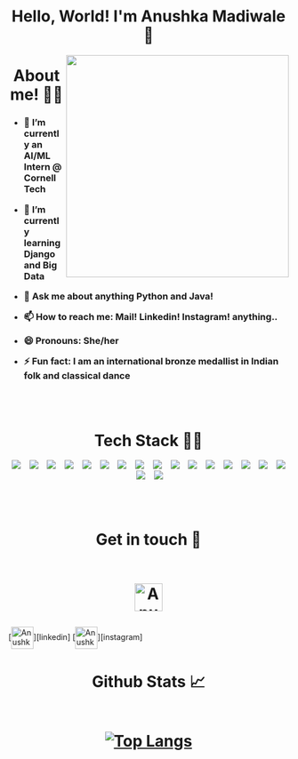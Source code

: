 <h1 align="center">Hello, World! I'm Anushka Madiwale 👋 </h1>

<img class="fit-picture" align="right"
     width="400" height="400"
     src="https://i.imgur.com/28XJuZE.jpg">
<h1 align="center">About me! 👩🏻</h1>

<!--
Here are some ideas to get you started:
-->
<h3>
     
- 🔭 I’m currently an AI/ML Intern @ Cornell Tech
     
- 🌱 I’m currently learning Django and Big Data
     
- 💬 Ask me about anything Python and Java!  
     
- 📫 How to reach me: Mail! Linkedin! Instagram! anything..
  
- 😄 Pronouns: She/her
     
- ⚡ Fun fact: I am an international bronze medallist in Indian folk and classical dance
</h3>
<br />
<br>

<h1 align="center">Tech Stack 👩‍💻</h1>
<p align="center">
  <img src="https://img.shields.io/badge/django-092E20.svg?&style=for-the-badge&logo=django&logoColor=white" />&nbsp;&nbsp;&nbsp;
  <img src="https://img.shields.io/badge/python-3670A0?style=for-the-badge&logo=python&logoColor=ffdd54" />&nbsp;&nbsp;&nbsp;
  <img src="https://img.shields.io/badge/bootstrap-563d7c.svg?&style=for-the-badge&logo=bootstrap&logoColor=white" />&nbsp;&nbsp;&nbsp;
  <img src="https://img.shields.io/badge/flask-FFFFFF.svg?&style=for-the-badge&logo=flask&logoColor=black" />&nbsp;&nbsp;&nbsp;
  <img src="https://img.shields.io/badge/javascript-%23323330.svg?style=for-the-badge&logo=javascript&logoColor=%23F7DF1E"      />&nbsp;&nbsp;&nbsp;
  <img src="https://img.shields.io/badge/git-%23F05033.svg?style=for-the-badge&logo=git&logoColor=white"/>&nbsp;&nbsp;&nbsp;
  <img src="https://img.shields.io/badge/Keras-%23D00000.svg?style=for-the-badge&logo=Keras&logoColor=white"/>&nbsp;&nbsp;&nbsp;
  <img src="https://img.shields.io/badge/numpy-%23013243.svg?style=for-the-badge&logo=numpy&logoColor=white"/>&nbsp;&nbsp;&nbsp;
  <img src="https://img.shields.io/badge/pandas-%23150458.svg?style=for-the-badge&logo=pandas&logoColor=white"/>&nbsp;&nbsp;&nbsp;
  <img src="https://img.shields.io/badge/scikit--learn-%23F7931E.svg?style=for-the-badge&logo=scikit-learn&logoColor=white"/>&nbsp;&nbsp;&nbsp; 
  <img src="https://img.shields.io/badge/c++-%2300599C.svg?style=for-the-badge&logo=c%2B%2B&logoColor=white"/>&nbsp;&nbsp;&nbsp; 
  <img src="https://img.shields.io/badge/c-%2300599C.svg?style=for-the-badge&logo=c&logoColor=white"/>&nbsp;&nbsp;&nbsp; 
  <img src="https://img.shields.io/badge/css3-%231572B6.svg?style=for-the-badge&logo=css3&logoColor=white"/>&nbsp;&nbsp;&nbsp; 
  <img src="https://img.shields.io/badge/html5-%23E34F26.svg?style=for-the-badge&logo=html5&logoColor=white"/>&nbsp;&nbsp;&nbsp; 
  <img src="https://img.shields.io/badge/swift-F54A2A?style=for-the-badge&logo=swift&logoColor=white"/>&nbsp;&nbsp;&nbsp; 
  <img src="https://img.shields.io/badge/react-%2320232a.svg?style=for-the-badge&logo=react&logoColor=%2361DAFB"/>&nbsp;&nbsp;&nbsp; 
  <img src="https://img.shields.io/badge/Next-black?style=for-the-badge&logo=next.js&logoColor=white"/>&nbsp;&nbsp;&nbsp; 
  <img src="https://img.shields.io/badge/mysql-%2300f.svg?style=for-the-badge&logo=mysql&logoColor=white"/>&nbsp;&nbsp;&nbsp; 
</p>     

<br />
<br>


<h1 align="center">Get in touch 🤝
<br />
<br>

[<img align="center" alt="Anushka Madiwale | Gmail" width="50px" src="https://cdn4.iconfinder.com/data/icons/logos-brands-in-colors/48/google-gmail-512.png"/>][gmail]
</h1>
[<img align="center" alt="Anushka Madiwale | Linkedln" width="40px" src="https://cdn2.iconfinder.com/data/icons/social-media-2285/512/1_Linkedin_unofficial_colored_svg-512.png" />][linkedin]
[<img align="center" alt="Anushka Madiwale | Instagram" width="40px" src="https://cdn2.iconfinder.com/data/icons/social-media-2285/512/1_Instagram_colored_svg_1-512.png" />][instagram]


<h1 align="center">Github Stats 📈
<br />
<br>     
<!-- 
![Anushka's GitHub stats](https://github-readme-stats.vercel.app/api?username=anushkamadiwale04&show_icons=true&theme=dark&count_private=true&include_all_commits=true)   
-->
  
[![Top Langs](https://github-readme-stats.vercel.app/api/top-langs/?username=anushkamadiwale04&layout=compact&theme=dark)](https://github.com/anushkamadiwale04/github-readme-stats)

<!--
<p align="center">
   <img src="https://komarev.com/ghpvc/?username=anushkamadiwale04&label=PROFILE+VIEWS&style=flat-square&color=blue")
</p>  
-->

[linkedin]: https://www.linkedin.com/in/anushkamadiwale/
[instagram]: https://www.instagram.com/awwnushkaa_/
[gmail]: apmadiwa@asu.edu

<br /> 

